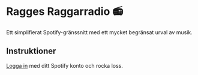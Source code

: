 # Ragges Raggarradio :radio:

Ett simplifierat Spotify-gränssnitt med ett mycket begränsat urval av musik.

## Instruktioner

[Logga in](https://raggeradio.azurewebsites.net/) med ditt Spotify konto och rocka loss.

